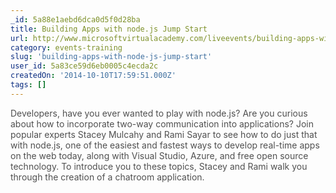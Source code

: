 ```yaml
---
_id: 5a88e1aebd6dca0d5f0d28ba
title: Building Apps with node.js Jump Start
url: http://www.microsoftvirtualacademy.com/liveevents/building-apps-with-node-js-jump-start
category: events-training
slug: 'building-apps-with-node-js-jump-start'
user_id: 5a83ce59d6eb0005c4ecda2c
createdOn: '2014-10-10T17:59:51.000Z'
tags: []
---
```


<span style="color: #505050;">Developers, have you ever wanted to play with node.js? Are you curious about how to incorporate two-way communication into applications? Join popular experts Stacey Mulcahy and Rami Sayar to see how to do just that with node.js, one of the easiest and fastest ways to develop real-time apps on the web today, along with Visual Studio, Azure, and free open source technology. To introduce you to these topics, Stacey and Rami walk you through the creation of a chatroom application.</span>
